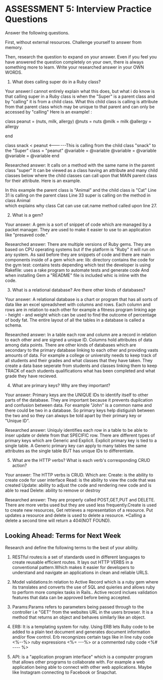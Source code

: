 # ASSESSMENT 5: Interview Practice Questions

Answer the following questions.

First, without external resources. Challenge yourself to answer from memory.

Then, research the question to expand on your answer. Even if you feel you have answered the question completely on your own, there is always something more to learn. Write your researched answer in your OWN WORDS.

1. What does calling super do in a Ruby class?

Your answer:I cannot entirely explain what this does, but what i do know is that calling super in a Ruby class is when the "Super" is a parent class and by "calling" it is from a child class. What this child class is calling is attribute from that parent class which may be unique to that parent and can only be accessed by "calling" Here is an example! :

class peanut = (nuts, milk, allergy)
    @nuts = nuts
    @milk = milk
    @allergy = allergy

end

class snack < peanut       <------This is calling from the child class "snack" to the "Super" class = "peanut"
    @variable   = @variable
    @variable   = @variable
    @variable   = @variable
end

Researched answer: It calls on a method with the same name in the parent class "super" It can be viewed as a class having an attribute and many child classes below where the child classes can call upon that MAIN parent class for their attribute. Here is an example.
<!-- class Animal
  def name
    puts "Animal"
  end
end
class Cat < Animal
  def name
    super
  end
end
cat = Cat.new
cat.name
# "Animal" -->
 In this example the parent class is "Animal" and the child class is "Cat"
 Line 31 is calling on the parent class
 Line 33 super is calling on the method in class Animal\
 which explains why class Cat can use cat.name method called upon line 27.

2. What is a gem?

Your answer: A gem is a sort of snippet of code which are managed by a packet manager. They are used to make it easier to use to an application like "presaved code."

Researched answer: There are multiple versions of Ruby gems. They are based on CPU operating systems but if the platform is "Ruby" it will run on any system.  As said before they are snippets of code and there are main components inside of a gem which are:
lib: directory contains the code for the gym
test: contains tests depending which test the developer is using
Rakefile: uses a rake program to automate tests and generate code
And when installing Gem a "README" file is included whic is inline with the code.

3. What is a relational database? Are there other kinds of databases?

Your answer: A relational database is a chart or program that has all sorts of data like an excel spreadsheet with columns and rows. Each column and rows are in relation to each other for example a fitness program linking age - height - and weight which can be used to find the outcome of percentage of body fat. The entire layout of all the tables in a database is called a schema.

Researched answer: In a table each row and column are a record in relation to each other and are signed a unique ID. Columns hold attributes of data among data points. There are other kinds of databases which are secondary to the primary database linking to each other and providing vasts amounts of data. For example a college or university needs to keep track of all students and their grades and what classes that they have taken. They create a data base seperate from students and classes linking them to keep TRACK of each students qualifications what has been completed and what grade they have recieved.

4. What are primary keys? Why are they important?

Your answer: Primary keys are the UNIQUE IDs to identify itself to other parts of the database. They are important because it prevents dupilcation and confusion between data. For example "John" is a common name and there could be two in a database. So primary keys help distiguish between the two and so they can always be told apart by their primary key or "Unique ID".

Researched answer: Uniquly identifies each row in a table to be able to inser update or delete from that SPECIFIC row.  There are different types of primary keys which are Generic and Explicit.
Explicit primary key is tied to a single table. 
A Generic primary key can apply to many tables the same attributes as the single table BUT has unique IDs to differentiate.

5. What are the HTTP verbs? What is each verb's corresponding CRUD action?

Your answer: The HTTP verbs is CRUD. Which are:
Create: is the ability to create code for user interface
Read: is the ability to view the code that was created
Update: ability to adjust the code and rendering new code and is able to read
Delete: ability to remove or destroy

Researched answer: They are properly called POST,GET,PUT and DELETE. There are more verbs used but they are used less frequently.Create is used to  create new resources, Get retrieves a representation of a resource. Put updates a resource and delete is used to delete a resource. *Calling a delete a second time will return a 404(NOT FOUND).


## Looking Ahead: Terms for Next Week

Research and define the following terms to the best of your ability.

1. RESTful routes:is a set of standards used in different languages to create reusable efficient routes. It lays out HTTP VERBS in a conventional pattern.Which makes it easier for developers to understand and navigate an applications in clean and reliable URLS.

2. Model validations:In relation to Active Record which is a ruby gem where its translates and converts the use of SQL and quieries and allows ruby to  perform more complex tasks in Rails.. Active record inclues validation features that data can be approved before being accepted.

3. Params:Params refers to parameters being passed through to the controller i.e "GET"  from the websites URL in the users browser. It is a method that returns an object and behaves similarly like an object.

4. ERB: It is a templating system for ruby. Using ERB lets Ruby code to be added to a plain text document and generates document information and/or flow control. Erb recongnizes certain tags like in line ruby code <%--%>  ruby expressions <%= ---%> or a commented ruby code <%# ---- %>

5. API: is a "application program interface" which is a computer program that allows other programs to collaborate with. For example a web application being able to connect with other web applications. Maybe like Instagram connecting to Facebook or Snapchat.
